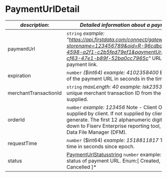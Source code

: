 
# PaymentUrlDetail

| *description*:   | *Detailed information about a payment URL.*|
|----|----|
| paymentUrl |    ``` string ```  *example: "https://api.firstdata.com/connect/gateway/processing?storename=123456789&oid=R-96cdbaa4-c22e-4598-a2f1-c2b5fed79ef1&paymentUrlId=d3eb74fe-cf63-47e1-b89f-52ba0cc7965c"*  URL for embedded payment link.|
| expiration |    ``` number ```  *($int64) example: 4102358400* Expiration time of the payment URL in seconds in the timestamp format.|
| merchantTransactionId |    ``` string ```  *maxLength: 40 example: lsk23532djljff3* The unique merchant transaction ID from the request, if supplied.|
| orderId |    ``` number ``` *example: 123456* Note - Client Order ID if supplied by client. If not supplied by client, IPG will generate. The first 12 alphanumeric digits are passed down to Fiserv Enterprise reporting tool, Clientline and Data File Manager (DFM).|
| requestTime |    ``` number ``` ($int64) *example: 1518811817* The transaction time in seconds since epoch.|
| status |  [PaymentUrlStatusstring](?path=docs/schemas-md/PaymentUrlStatusstring.md)   ``` number ``` example: Created The status of payment URL. Enum:[ Created, Used, Expired, Cancelled ]*|  










